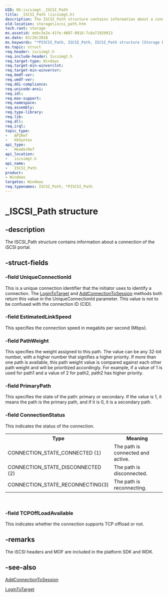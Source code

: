 ```yaml
---
UID: NS:iscsimgt._ISCSI_Path
title: _ISCSI_Path (iscsimgt.h)
description: The ISCSI_Path structure contains information about a connection of the iSCSI portal.
old-location: storage\iscsi_path.htm
tech.root: storage
ms.assetid: eebc3e2e-41fe-4087-8916-7c8a71929913
ms.date: 03/29/2018
ms.keywords: "*PISCSI_Path, ISCSI_Path, ISCSI_Path structure [Storage Devices], PISCSI_Path, PISCSI_Path structure pointer [Storage Devices], _ISCSI_Path, iscsimgt/ISCSI_Path, iscsimgt/PISCSI_Path, storage.iscsi_path, structs-iSCSI_fe9f6ee9-2fcd-46eb-a010-98e82dbf8c70.xml"
ms.topic: struct
req.header: iscsimgt.h
req.include-header: Iscsimgt.h
req.target-type: Windows
req.target-min-winverclnt: 
req.target-min-winversvr: 
req.kmdf-ver: 
req.umdf-ver: 
req.ddi-compliance: 
req.unicode-ansi: 
req.idl: 
req.max-support: 
req.namespace: 
req.assembly: 
req.type-library: 
req.lib: 
req.dll: 
req.irql: 
topic_type:
-	APIRef
-	kbSyntax
api_type:
-	HeaderDef
api_location:
-	iscsimgt.h
api_name:
-	ISCSI_Path
product:
- Windows
targetos: Windows
req.typenames: ISCSI_Path, *PISCSI_Path
---
```


# _ISCSI_Path structure


## -description


The ISCSI_Path structure contains information about a connection of the iSCSI portal.


## -struct-fields




### -field UniqueConnectionId

This is a unique connection identifier that the initiator uses to identify a connection. The <a href="https://msdn.microsoft.com/library/windows/hardware/ff561599">LoginToTarget</a> and <a href="https://msdn.microsoft.com/library/windows/hardware/ff550121">AddConnectionToSession</a> methods both return this value in the UniqueConnectionId parameter.  This value is not to be confused with the connection ID (CID).


### -field EstimatedLinkSpeed

This specifies the connection speed in megabits per second (Mbps).


### -field PathWeight

This specifies the weight assigned to this path. The value can be any 32-bit number, with a higher number that signifies a higher priority. If more than one path is available, this path weight value is compared against each other path weight and will be prioritized accordingly. For example, if a value of 1 is used for path1 and a value of 2 for path2, path2 has higher priority.


### -field PrimaryPath

This specifies the state of the path: primary or secondary. If the value is 1, it means the path is the primary path, and if it is 0, it is a secondary path.


### -field ConnectionStatus

This indicates the status of the connection.

<table>
<tr>
<th>Type</th>
<th>Meaning</th>
</tr>
<tr>
<td>
CONNECTION_STATE_CONNECTED (1)

</td>
<td>
The path is connected and active.

</td>
</tr>
<tr>
<td>
CONNECTION_STATE_DISCONNECTED (2)

</td>
<td>
The path is disconnected.

</td>
</tr>
<tr>
<td>
CONNECTION_STATE_RECONNECTING(3)

</td>
<td>
The path is reconnecting.

</td>
</tr>
</table>
 


### -field TCPOffLoadAvailable

This indicates whether the connection supports TCP offload or not.


## -remarks



The iSCSI headers and MOF are included in the platform SDK and WDK.




## -see-also




<a href="https://msdn.microsoft.com/library/windows/hardware/ff550121">AddConnectionToSession</a>



<a href="https://msdn.microsoft.com/library/windows/hardware/ff561599">LoginToTarget</a>
 

 

